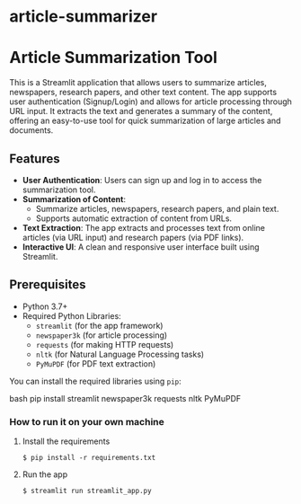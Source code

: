 # article-summarizer
# Article Summarization Tool

This is a Streamlit application that allows users to summarize articles, newspapers, research papers, and other text content. The app supports user authentication (Signup/Login) and allows for article processing through URL input. It extracts the text and generates a summary of the content, offering an easy-to-use tool for quick summarization of large articles and documents.

## Features

- **User Authentication**: Users can sign up and log in to access the summarization tool.
- **Summarization of Content**: 
  - Summarize articles, newspapers, research papers, and plain text.
  - Supports automatic extraction of content from URLs.
- **Text Extraction**: The app extracts and processes text from online articles (via URL input) and research papers (via PDF links).
- **Interactive UI**: A clean and responsive user interface built using Streamlit.

## Prerequisites

- Python 3.7+
- Required Python Libraries:
  - `streamlit` (for the app framework)
  - `newspaper3k` (for article processing)
  - `requests` (for making HTTP requests)
  - `nltk` (for Natural Language Processing tasks)
  - `PyMuPDF` (for PDF text extraction)

You can install the required libraries using `pip`:

bash
pip install streamlit newspaper3k requests nltk PyMuPDF

### How to run it on your own machine

1. Install the requirements

   ```
   $ pip install -r requirements.txt
   ```

2. Run the app

   ```
   $ streamlit run streamlit_app.py
   ```
